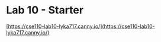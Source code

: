 # Lab 10 - Starter
[https://cse110-lab10-lyka717.canny.io/](https://cse110-lab10-lyka717.canny.io/)

